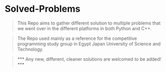 # Solved-Problems

> This Repo aims to gather different solution to multiple problems that we went over in the different platforms in both Python and C++. 

> The Repo used mainly as a reference for the competitive programming study group in Egypt Japan University of Science and Technology.

> *** Any new, different, cleaner solutions are welcomed to be added! ***
